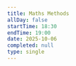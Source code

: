```yaml
---
title: Maths Methods
allDay: false
startTime: 18:30
endTime: 19:00
date: 2025-10-06
completed: null
type: single
---
```

